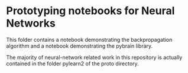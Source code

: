 Prototyping notebooks for Neural Networks
=========================================

This folder contains a notebook demonstrating the
backpropagation algorithm and a notebook demonstrating
the pybrain library.

The majority of neural-network related work in this repository is
actually contained in the folder pylearn2 of the proto directory.
